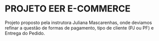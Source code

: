 # PROJETO EER E-COMMERCE

Projeto proposto pela instrutora Juliana Mascarenhas, onde deviamos refinar a questão de formas de pagamento, tipo de cliente (PJ ou PF) e Entrega do Pedido.
